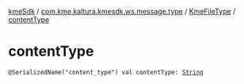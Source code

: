 [kmeSdk](../../index.md) / [com.kme.kaltura.kmesdk.ws.message.type](../index.md) / [KmeFileType](index.md) / [contentType](./content-type.md)

# contentType

`@SerializedName("content_type") val contentType: `[`String`](https://kotlinlang.org/api/latest/jvm/stdlib/kotlin/-string/index.html)